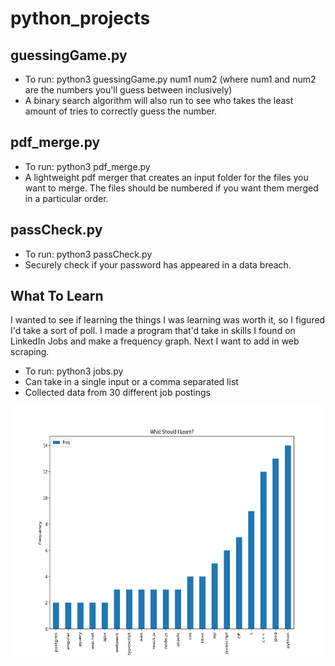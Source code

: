 # python_projects

## guessingGame.py

* To run: python3 guessingGame.py num1 num2 (where num1 and num2 are the numbers you'll guess between inclusively)
* A binary search algorithm will also run to see who takes the least amount of tries to correctly guess the number.

## pdf_merge.py

* To run: python3 pdf_merge.py
* A lightweight pdf merger that creates an input folder for the files you want to merge. The files should be numbered if you want them merged in a particular order.

## passCheck.py

* To run: python3 passCheck.py
* Securely check if your password has appeared in a data breach.

## What To Learn
I wanted to see if learning the things I was learning was worth it, so I figured I'd take a sort of poll. I made a program that'd take in skills I found on LinkedIn Jobs and make a frequency graph. Next I want to add in web scraping.
* To run: python3 jobs.py
* Can take in a single input or a comma separated list
* Collected data from 30 different job postings
<p align="center"><img src="what_to_learn/Figure_1.png" width="600" height="400"></p>


